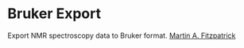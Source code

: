Bruker Export
==========

Export NMR spectroscopy data to Bruker format.
[Martin A. Fitzpatrick][]

  [Martin A. Fitzpatrick]: http://martinfitzpatrick.name/